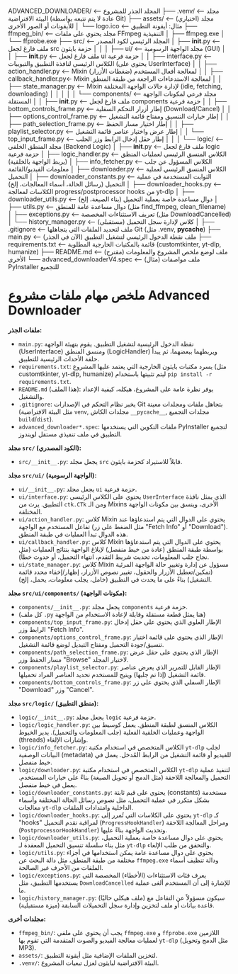 ADVANCED_DOWNLOADER/          <-- المجلد الجذر للمشروع
├── .venv/                    <-- مجلد البيئة الافتراضية (عادة لا يتم تتبعه بواسطة Git)
├── assets/                   <-- (اختياري) مجلد للأيقونات أو الصور الأخرى
│   └── logo.ico              <-- مثال: أيقونة التطبيق
├── ffmpeg_bin/               <-- مجلد يحتوي على ملفات FFmpeg التنفيذية
│   ├── ffmpeg.exe
│   └── ffprobe.exe
├── src/                      <-- المجلد الرئيسي لكود المصدر
│   ├── __init__.py           <-- ملف فارغ لجعل src حزمة بايثون
│   │
│   ├── ui/                   <-- مجلد الواجهة الرسومية (GUI)
│   │   ├── __init__.py       <-- ملف فارغ لجعل ui حزمة فرعية
│   │   ├── interface.py      <-- الكلاس الرئيسي لنافذة التطبيق والتبويبات (يحتوي على UserInterface)
│   │   ├── action_handler.py <-- Mixin لمعالجة أفعال المستخدم (ضغطات الأزرار)
│   │   ├── callback_handler.py<- Mixin لمعالجة الاستدعاءات الراجعة من طبقة المنطق
│   │   ├── state_manager.py  <-- Mixin لإدارة حالات الواجهة المختلفة (idle, fetching, downloading)
│   │   │
│   │   └── components/       <-- مجلد فرعي لمكونات الواجهة المستقلة
│   │       ├── __init__.py   <-- ملف فارغ لجعل components حزمة فرعية
│   │       ├── bottom_controls_frame.py <-- إطار أزرار التحكم السفلية (Download/Cancel)
│   │       ├── options_control_frame.py <-- إطار خيارات التنسيق ومفتاح قائمة التشغيل
│   │       ├── path_selection_frame.py  <-- إطار اختيار مسار الحفظ
│   │       ├── playlist_selector.py     <-- إطار عرض واختيار عناصر قائمة التشغيل
│   │       └── top_input_frame.py       <-- إطار حقل إدخال الرابط وزر الجلب
│   │
│   └── logic/                <-- مجلد المنطق الخلفي (Backend Logic)
│       ├── __init__.py       <-- ملف فارغ لجعل logic حزمة فرعية
│       ├── logic_handler.py  <-- الكلاس المنسق الرئيسي لعمليات المنطق (يربط الواجهة بالخلفية)
│       ├── info_fetcher.py   <-- الكلاس المسؤول عن جلب معلومات الفيديو/القائمة
│       ├── downloader.py     <-- الكلاس المنسق الرئيسي لعملية التحميل
│       ├── downloader_constants.py <-- الثوابت المستخدمة في عملية التحميل (رسائل الحالة، أسماء المعالجات، إلخ)
│       ├── downloader_hooks.py <-- الكلاسات لمعالجة progress/postprocessor hooks من yt-dlp
│       ├── downloader_utils.py <-- دوال مساعدة خاصة بعملية التحميل (بناء الصيغة، إلخ)
│       ├── utils.py          <-- دوال مساعدة عامة للمنطق (مثل find_ffmpeg, clean_filename)
│       ├── exceptions.py     <-- تعريف الاستثناءات المخصصة (مثل DownloadCancelled)
│       └── history_manager.py <-- (مستقبلي) كلاس لإدارة سجل التحميل
│
├── .gitignore                <-- ملف لتحديد الملفات التي يتجاهلها Git (مثل .venv, __pycache__)
├── main.py                   <-- ملف نقطة الدخول الرئيسي لتشغيل التطبيق (الآن في الجذر)
├── requirements.txt          <-- قائمة بالمكتبات الخارجية المطلوبة (customtkinter, yt-dlp, humanize)
├── README.md                 <-- (مقترح) ملف لوضع ملخص المشروع والمعلومات الأخرى
└── advanced_downloaderV4.spec <-- (مثال) ملف مواصفات PyInstaller للتجميع

ملخص مهام ملفات مشروع Advanced Downloader
=========================================

**ملفات الجذر:**
*   `main.py`: نقطة الدخول الرئيسية لتشغيل التطبيق. يقوم بتهيئة الواجهة (UserInterface) ومنسق المنطق (LogicHandler) ويربطهما ببعضهما، ثم يبدأ حلقة الأحداث الرئيسية للتطبيق.
*   `requirements.txt`: يسرد مكتبات بايثون الخارجية التي يعتمد عليها المشروع (مثل customtkinter, yt-dlp, humanize) ليتم تثبيتها باستخدام `pip install -r requirements.txt`.
*   `README.md` (هذا الملف): يوفر نظرة عامة على المشروع، هيكله، كيفية الإعداد والتشغيل.
*   `.gitignore`: يخبر نظام التحكم في الإصدارات Git بتجاهل ملفات ومجلدات معينة (مثل البيئة الافتراضية `venv`, مجلدات الكاش `__pycache__`, مجلدات التجميع `build`/`dist`).
*   `advanced_downloader*.spec`: ملفات التكوين التي يستخدمها PyInstaller لتجميع التطبيق في ملف تنفيذي مستقل لويندوز.

**مجلد `src/` (الكود المصدري):**
*   `src/__init__.py`: يجعل مجلد `src` قابلاً للاستيراد كحزمة بايثون.

**مجلد `src/ui/` (الواجهة الرسومية):**
*   `ui/__init__.py`: يجعل مجلد `ui` حزمة فرعية.
*   `ui/interface.py`: يحتوي على الكلاس الرئيسي `UserInterface` الذي يمثل نافذة التطبيق. يرث من `ctk.CTk` ومن الـ Mixins الأخرى، وينسق بين مكونات الواجهة المختلفة.
*   `ui/action_handler.py`: كلاس Mixin يحتوي على الدوال التي يتم استدعاؤها عند تفاعل المستخدم مع الواجهة (مثل الضغط على زر "Fetch Info" أو "Download"). هذه الدوال تبدأ العمليات في طبقة المنطق.
*   `ui/callback_handler.py`: كلاس Mixin يحتوي على الدوال التي يتم استدعاؤها بواسطة طبقة المنطق (عادة من خيط منفصل) لإبلاغ الواجهة بنتائج العمليات (مثل نجاح جلب المعلومات، تحديث شريط التقدم، انتهاء التحميل، أو حدوث خطأ).
*   `ui/state_manager.py`: كلاس Mixin مسؤول عن إدارة وتغيير حالة الواجهة المرئية (تمكين/تعطيل الأزرار والحقول، تغيير نصوص الأزرار، إظهار/إخفاء محدد قائمة التشغيل) بناءً على ما يحدث في التطبيق (خامل، يجلب معلومات، يحمل، إلخ).

**مجلد `src/ui/components/` (مكونات الواجهة):**
*   `components/__init__.py`: يجعل مجلد `components` حزمة فرعية.
*   (كل ملف `.py` هنا يمثل قطعة مستقلة وقابلة لإعادة الاستخدام من الواجهة)
*   `components/top_input_frame.py`: الإطار العلوي الذي يحتوي على حقل إدخال الرابط وزر "Fetch Info".
*   `components/options_control_frame.py`: الإطار الذي يحتوي على قائمة اختيار تنسيق/جودة التحميل ومفتاح التبديل لوضع قائمة التشغيل.
*   `components/path_selection_frame.py`: الإطار الذي يحتوي على حقل عرض مسار الحفظ وزر "Browse" لاختيار المجلد.
*   `components/playlist_selector.py`: الإطار القابل للتمرير الذي يعرض عناصر قائمة التشغيل (إذا تم جلبها) ويتيح للمستخدم تحديد العناصر المراد تحميلها.
*   `components/bottom_controls_frame.py`: الإطار السفلي الذي يحتوي على زر "Download" وزر "Cancel".

**مجلد `src/logic/` (منطق التطبيق):**
*   `logic/__init__.py`: يجعل مجلد `logic` حزمة فرعية.
*   `logic/logic_handler.py`: الكلاس المنسق لطبقة المنطق. يعمل كوسيط بين الواجهة وعمليات الخلفية الفعلية (جلب المعلومات والتحميل). يدير الخيوط (threads) وإشارات الإلغاء.
*   `logic/info_fetcher.py`: الكلاس المتخصص في استخدام مكتبة `yt-dlp` لجلب البيانات الوصفية (metadata) للفيديو أو قائمة التشغيل من الرابط المُدخل. يعمل في خيط منفصل.
*   `logic/downloader.py`: الكلاس المتخصص في استخدام مكتبة `yt-dlp` لتنفيذ عملية التحميل والمعالجة اللاحقة (مثل الدمج أو تحويل الصيغة) بناءً على خيارات المستخدم. يعمل في خيط منفصل.
*   `logic/downloader_constants.py`: يحتوي على قيم ثابتة (constants) مستخدمة بشكل متكرر في عملية التحميل، مثل نصوص رسائل الحالة المختلفة وأسماء معالجات `yt-dlp` الداخلية وامتدادات الملفات.
*   `logic/downloader_hooks.py`: يحتوي على الكلاسات التي تُمرر إلى `yt-dlp` كـ "hooks" لمراقبة تقدم التحميل (`ProgressHookHandler`) ومراحل المعالجة اللاحقة (`PostprocessorHookHandler`) وتحديث الواجهة بناءً عليها.
*   `logic/downloader_utils.py`: يحتوي على دوال مساعدة خاصة بعملية التحميل، مثل بناء سلسلة تنسيق التحميل المعقدة لـ `yt-dlp` والتحقق من طلب الإلغاء.
*   `logic/utils.py`: يحتوي على دوال مساعدة عامة يمكن استخدامها في أجزاء مختلفة من طبقة المنطق، مثل دالة البحث عن `ffmpeg.exe` ودالة تنظيف أسماء الملفات من الأحرف غير الصالحة.
*   `logic/exceptions.py`: يعرف فئات الاستثناءات (الأخطاء) المخصصة التي يستخدمها التطبيق، مثل `DownloadCancelled` للإشارة إلى أن المستخدم ألغى عملية ما.
*   `logic/history_manager.py`: (ملف هيكلي حاليًا) سيكون مسؤولاً عن التفاعل مع قاعدة بيانات أو ملف لتخزين وإدارة سجل التحميلات السابقة (ميزة مستقبلية).

**مجلدات أخرى:**
*   `ffmpeg_bin/`: يجب أن يحتوي على ملفي `ffmpeg.exe` و `ffprobe.exe` اللازمين لعمليات معالجة الفيديو والصوت المتقدمة التي تقوم بها `yt-dlp` (مثل الدمج وتحويل MP3).
*   `assets/`: لتخزين الملفات الإضافية مثل أيقونة التطبيق.
*   `.venv/`: البيئة الافتراضية لبايثون لعزل تبعيات المشروع.
